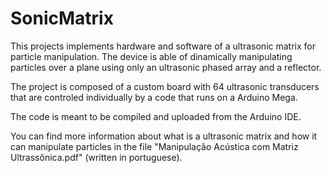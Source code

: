 # SonicMatrix
This projects implements hardware and software of a ultrasonic matrix for particle manipulation. The device is able of dinamically manipulating particles over a plane using only an ultrasonic phased array and a reflector.

The project is composed of a custom board with 64 ultrasonic transducers that are controled individually by a code that runs on a Arduino Mega.

The code is meant to be compiled and uploaded from the Arduino IDE.

You can find more information about what is a ultrasonic matrix and how it can manipulate particles in the file "Manipulação Acústica com Matriz Ultrassônica.pdf" (written in portuguese).
